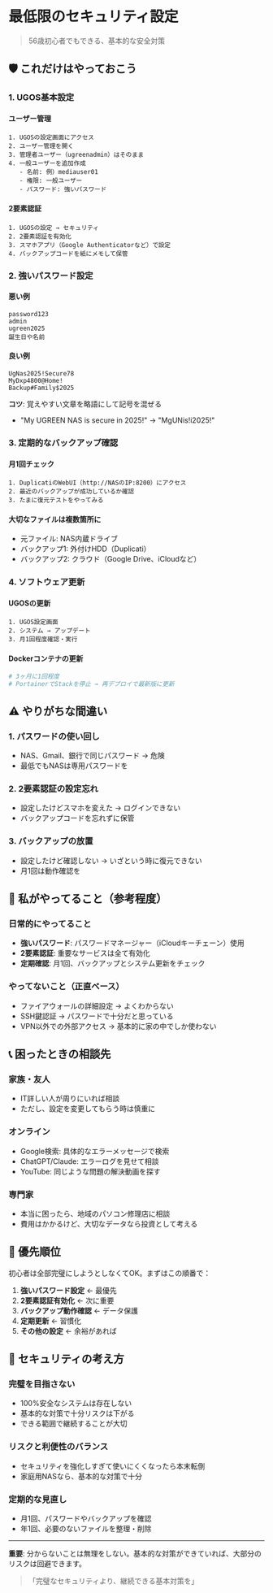 # 最低限のセキュリティ設定

> 56歳初心者でもできる、基本的な安全対策

## 🛡️ これだけはやっておこう

### 1. UGOS基本設定

#### ユーザー管理
```
1. UGOSの設定画面にアクセス
2. ユーザー管理を開く
3. 管理者ユーザー（ugreenadmin）はそのまま
4. 一般ユーザーを追加作成
   - 名前: 例）mediauser01
   - 権限: 一般ユーザー
   - パスワード: 強いパスワード
```

#### 2要素認証
```
1. UGOSの設定 → セキュリティ
2. 2要素認証を有効化
3. スマホアプリ（Google Authenticatorなど）で設定
4. バックアップコードを紙にメモして保管
```

### 2. 強いパスワード設定

#### 悪い例
```
password123
admin
ugreen2025
誕生日や名前
```

#### 良い例
```
UgNas2025!Secure78
MyDxp4800@Home!
Backup#Family$2025
```

**コツ**: 覚えやすい文章を略語にして記号を混ぜる
- "My UGREEN NAS is secure in 2025!" → "MgUNis!i2025!"

### 3. 定期的なバックアップ確認

#### 月1回チェック
```
1. DuplicatiのWebUI（http://NASのIP:8200）にアクセス
2. 最近のバックアップが成功しているか確認
3. たまに復元テストをやってみる
```

#### 大切なファイルは複数箇所に
- 元ファイル: NAS内蔵ドライブ
- バックアップ1: 外付けHDD（Duplicati）
- バックアップ2: クラウド（Google Drive、iCloudなど）

### 4. ソフトウェア更新

#### UGOSの更新
```
1. UGOS設定画面
2. システム → アップデート
3. 月1回程度確認・実行
```

#### Dockerコンテナの更新
```bash
# 3ヶ月に1回程度
# PortainerでStackを停止 → 再デプロイで最新版に更新
```

## ⚠️ やりがちな間違い

### 1. パスワードの使い回し
- NAS、Gmail、銀行で同じパスワード → 危険
- 最低でもNASは専用パスワードを

### 2. 2要素認証の設定忘れ
- 設定したけどスマホを変えた → ログインできない
- バックアップコードを忘れずに保管

### 3. バックアップの放置
- 設定したけど確認しない → いざという時に復元できない
- 月1回は動作確認を

## 🤔 私がやってること（参考程度）

### 日常的にやってること
- **強いパスワード**: パスワードマネージャー（iCloudキーチェーン）使用
- **2要素認証**: 重要なサービスは全て有効化
- **定期確認**: 月1回、バックアップとシステム更新をチェック

### やってないこと（正直ベース）
- ファイアウォールの詳細設定 → よくわからない
- SSH鍵認証 → パスワードで十分だと思っている
- VPN以外での外部アクセス → 基本的に家の中でしか使わない

## 📞 困ったときの相談先

### 家族・友人
- IT詳しい人が周りにいれば相談
- ただし、設定を変更してもらう時は慎重に

### オンライン
- Google検索: 具体的なエラーメッセージで検索
- ChatGPT/Claude: エラーログを見せて相談
- YouTube: 同じような問題の解決動画を探す

### 専門家
- 本当に困ったら、地域のパソコン修理店に相談
- 費用はかかるけど、大切なデータなら投資として考える

## 🎯 優先順位

初心者は全部完璧にしようとしなくてOK。まずはこの順番で：

1. **強いパスワード設定** ← 最優先
2. **2要素認証有効化** ← 次に重要
3. **バックアップ動作確認** ← データ保護
4. **定期更新** ← 習慣化
5. **その他の設定** ← 余裕があれば

## 💭 セキュリティの考え方

### 完璧を目指さない
- 100%安全なシステムは存在しない
- 基本的な対策で十分リスクは下がる
- できる範囲で継続することが大切

### リスクと利便性のバランス
- セキュリティを強化しすぎて使いにくくなったら本末転倒
- 家庭用NASなら、基本的な対策で十分

### 定期的な見直し
- 月1回、パスワードやバックアップを確認
- 年1回、必要のないファイルを整理・削除

---

**重要**: 分からないことは無理をしない。基本的な対策ができていれば、大部分のリスクは回避できます。

> 「完璧なセキュリティより、継続できる基本対策を」
